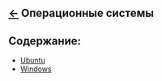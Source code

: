 [&larr;](../readme.md "Шпаргалка") Операционные системы
-------------------------------------------------------

<a name="content"></a>
## Содержание:

- [Ubuntu](ubuntu/readme.md)
- [Windows](windows/readme.md)